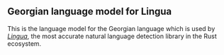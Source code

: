 ## Georgian language model for Lingua

This is the language model for the Georgian language which is used by 
[*Lingua*](https://github.com/pemistahl/lingua-rs), 
the most accurate natural language detection library in the Rust ecosystem.